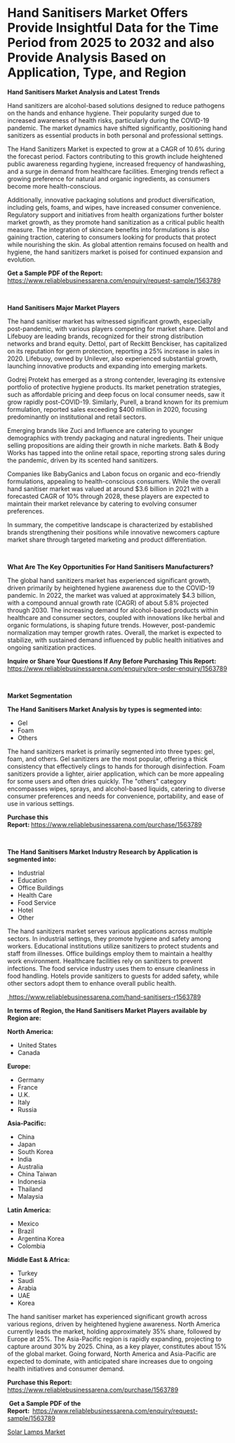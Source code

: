<p><h1>Hand Sanitisers Market Offers Provide Insightful Data for the Time Period from 2025 to 2032 and also Provide Analysis Based on Application, Type, and Region</h1></p><p><strong>Hand Sanitisers Market Analysis and Latest Trends</strong></p>
<p><p>Hand sanitizers are alcohol-based solutions designed to reduce pathogens on the hands and enhance hygiene. Their popularity surged due to increased awareness of health risks, particularly during the COVID-19 pandemic. The market dynamics have shifted significantly, positioning hand sanitizers as essential products in both personal and professional settings.</p><p>The Hand Sanitizers Market is expected to grow at a CAGR of 10.6% during the forecast period. Factors contributing to this growth include heightened public awareness regarding hygiene, increased frequency of handwashing, and a surge in demand from healthcare facilities. Emerging trends reflect a growing preference for natural and organic ingredients, as consumers become more health-conscious. </p><p>Additionally, innovative packaging solutions and product diversification, including gels, foams, and wipes, have increased consumer convenience. Regulatory support and initiatives from health organizations further bolster market growth, as they promote hand sanitization as a critical public health measure. The integration of skincare benefits into formulations is also gaining traction, catering to consumers looking for products that protect while nourishing the skin. As global attention remains focused on health and hygiene, the hand sanitizers market is poised for continued expansion and evolution.</p></p>
<p><strong>Get a Sample PDF of the Report:&nbsp;</strong> <a href="https://www.reliablebusinessarena.com/enquiry/request-sample/1563789?utm_campaign=2136&utm_medium=2&utm_source=Github&utm_content=ia&utm_term=08022025&utm_id=hand-sanitisers">https://www.reliablebusinessarena.com/enquiry/request-sample/1563789</a></p>
<p>&nbsp;</p>
<p><strong>Hand Sanitisers Major Market Players</strong></p>
<p><p>The hand sanitiser market has witnessed significant growth, especially post-pandemic, with various players competing for market share. Dettol and Lifebuoy are leading brands, recognized for their strong distribution networks and brand equity. Dettol, part of Reckitt Benckiser, has capitalized on its reputation for germ protection, reporting a 25% increase in sales in 2020. Lifebuoy, owned by Unilever, also experienced substantial growth, launching innovative products and expanding into emerging markets.</p><p>Godrej Protekt has emerged as a strong contender, leveraging its extensive portfolio of protective hygiene products. Its market penetration strategies, such as affordable pricing and deep focus on local consumer needs, saw it grow rapidly post-COVID-19. Similarly, Purell, a brand known for its premium formulation, reported sales exceeding $400 million in 2020, focusing predominantly on institutional and retail sectors.</p><p>Emerging brands like Zuci and Influence are catering to younger demographics with trendy packaging and natural ingredients. Their unique selling propositions are aiding their growth in niche markets. Bath & Body Works has tapped into the online retail space, reporting strong sales during the pandemic, driven by its scented hand sanitizers. </p><p>Companies like BabyGanics and Labon focus on organic and eco-friendly formulations, appealing to health-conscious consumers. While the overall hand sanitiser market was valued at around $3.6 billion in 2021 with a forecasted CAGR of 10% through 2028, these players are expected to maintain their market relevance by catering to evolving consumer preferences. </p><p>In summary, the competitive landscape is characterized by established brands strengthening their positions while innovative newcomers capture market share through targeted marketing and product differentiation.</p></p>
<p>&nbsp;</p>
<p><strong>What Are The Key Opportunities For Hand Sanitisers Manufacturers?</strong></p>
<p><p>The global hand sanitizers market has experienced significant growth, driven primarily by heightened hygiene awareness due to the COVID-19 pandemic. In 2022, the market was valued at approximately $4.3 billion, with a compound annual growth rate (CAGR) of about 5.8% projected through 2030. The increasing demand for alcohol-based products within healthcare and consumer sectors, coupled with innovations like herbal and organic formulations, is shaping future trends. However, post-pandemic normalization may temper growth rates. Overall, the market is expected to stabilize, with sustained demand influenced by public health initiatives and ongoing sanitization practices.</p></p>
<p><strong>Inquire or Share Your Questions If Any Before Purchasing This Report:</strong> <a href="https://www.reliablebusinessarena.com/enquiry/pre-order-enquiry/1563789?utm_campaign=2136&utm_medium=2&utm_source=Github&utm_content=ia&utm_term=08022025&utm_id=hand-sanitisers">https://www.reliablebusinessarena.com/enquiry/pre-order-enquiry/1563789</a></p>
<p>&nbsp;</p>
<p><strong>Market Segmentation</strong></p>
<p><strong>The Hand Sanitisers Market Analysis by types is segmented into:</strong></p>
<p><ul><li>Gel</li><li>Foam</li><li>Others</li></ul></p>
<p><p>The hand sanitizers market is primarily segmented into three types: gel, foam, and others. Gel sanitizers are the most popular, offering a thick consistency that effectively clings to hands for thorough disinfection. Foam sanitizers provide a lighter, airier application, which can be more appealing for some users and often dries quickly. The "others" category encompasses wipes, sprays, and alcohol-based liquids, catering to diverse consumer preferences and needs for convenience, portability, and ease of use in various settings.</p></p>
<p><strong>Purchase this Report:&nbsp;</strong><a href="https://www.reliablebusinessarena.com/purchase/1563789?utm_campaign=2136&utm_medium=2&utm_source=Github&utm_content=ia&utm_term=08022025&utm_id=hand-sanitisers">https://www.reliablebusinessarena.com/purchase/1563789</a></p>
<p>&nbsp;</p>
<p><strong>The Hand Sanitisers Market Industry Research by Application is segmented into:</strong></p>
<p><ul><li>Industrial</li><li>Education</li><li>Office Buildings</li><li>Health Care</li><li>Food Service</li><li>Hotel</li><li>Other</li></ul></p>
<p><p>The hand sanitizers market serves various applications across multiple sectors. In industrial settings, they promote hygiene and safety among workers. Educational institutions utilize sanitizers to protect students and staff from illnesses. Office buildings employ them to maintain a healthy work environment. Healthcare facilities rely on sanitizers to prevent infections. The food service industry uses them to ensure cleanliness in food handling. Hotels provide sanitizers to guests for added safety, while other sectors adopt them to enhance overall public health.</p></p>
<p><a href="https://www.reliablebusinessarena.com/hand-sanitisers-r1563789?utm_campaign=2136&utm_medium=2&utm_source=Github&utm_content=ia&utm_term=08022025&utm_id=hand-sanitisers">&nbsp;https://www.reliablebusinessarena.com/hand-sanitisers-r1563789</a></p>
<p><strong>In terms of Region, the Hand Sanitisers Market Players available by Region are:</strong></p>
<p>
    <p> <strong> North America: </strong>
        <ul>
            <li>United States</li>
            <li>Canada</li>
        </ul>
        </p> 
    <p> <strong> Europe: </strong>
        <ul>
            <li>Germany</li>
            <li>France</li>
            <li>U.K.</li>
            <li>Italy</li>
            <li>Russia</li>
        </ul>
        </p> 
    <p> <strong> Asia-Pacific: </strong>
        <ul>
            <li>China</li>
            <li>Japan</li>
            <li>South Korea</li>
            <li>India</li>
            <li>Australia</li>
            <li>China Taiwan</li>
            <li>Indonesia</li>
            <li>Thailand</li>
            <li>Malaysia</li>
        </ul>
        </p> 
    <p> <strong> Latin America: </strong>
        <ul>
            <li>Mexico</li>
            <li>Brazil</li>
            <li>Argentina Korea</li>
            <li>Colombia</li>
        </ul>
        </p> 
    <p> <strong> Middle East & Africa: </strong>
        <ul>
            <li>Turkey</li>
            <li>Saudi</li>
            <li>Arabia</li>
            <li>UAE</li>
            <li>Korea</li>
        </ul>
    </p>
    </p>
<p><p>The hand sanitiser market has experienced significant growth across various regions, driven by heightened hygiene awareness. North America currently leads the market, holding approximately 35% share, followed by Europe at 25%. The Asia-Pacific region is rapidly expanding, projecting to capture around 30% by 2025. China, as a key player, constitutes about 15% of the global market. Going forward, North America and Asia-Pacific are expected to dominate, with anticipated share increases due to ongoing health initiatives and consumer demand.</p></p>
<p><strong>Purchase this Report: </strong><a href="https://www.reliablebusinessarena.com/purchase/1563789?utm_campaign=2136&utm_medium=2&utm_source=Github&utm_content=ia&utm_term=08022025&utm_id=hand-sanitisers">https://www.reliablebusinessarena.com/purchase/1563789</a></p>
<p>&nbsp;<strong>Get a Sample PDF of the Report:&nbsp;&nbsp;</strong><a href="https://www.reliablebusinessarena.com/enquiry/request-sample/1563789?utm_campaign=2136&utm_medium=2&utm_source=Github&utm_content=ia&utm_term=08022025&utm_id=hand-sanitisers">https://www.reliablebusinessarena.com/enquiry/request-sample/1563789</a></p>
<p><strong></strong></p>
<p><p><a href="https://github.com/tona7vba/Market-Research-Report-List-1/blob/main/solar-lamps-market.md?utm_campaign=2136&utm_medium=2&utm_source=Github&utm_content=ia&utm_term=08022025&utm_id=hand-sanitisers">Solar Lamps Market</a></p></p>